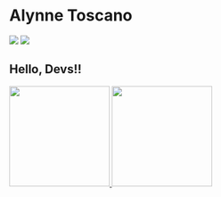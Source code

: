 # Alynne Toscano
<a href="https://www.instagram.com/alynnetoscano_/?next=%2F" target="_blank"><img src="https://img.shields.io/badge/-Instagram-%23E4405F?style=for-the-badge&logo=instagram&logoColor=white" target="_blank"></a>
<a href="https://www.linkedin.com/in/alynne-toscano-vasconcelos-709355253/" target="_blank"><img src="https://img.shields.io/badge/-LinkedIn-%230077B5?style=for-the-badge&logo=linkedin&logoColor=white" target="_blank"></a>  









## Hello, Devs!!

<div>
<a href="https://github.com/alynnetoscano">
<img height="180em" src="https://github-readme-stats.vercel.app/api/top-langs/?username=seu-usuário-aqui&layout=compact&langs_count=7&theme=dracula"/>
<img height="180em" src="https://github-readme-stats.vercel.app/api?username=seu-usuário-aqui&show_icons=true&theme=dracula&include_all_commits=true&count_private=true"/>
</div>

<!---
alynnetoscano/alynnetoscano is a ✨ special ✨ repository because its `README.md` (this file) appears on your GitHub profile.
You can click the Preview link to take a look at your changes.
--->
 
